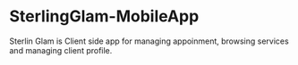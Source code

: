 # SterlingGlam-MobileApp
Sterlin Glam is Client side app for managing appoinment, browsing services and managing client profile.
